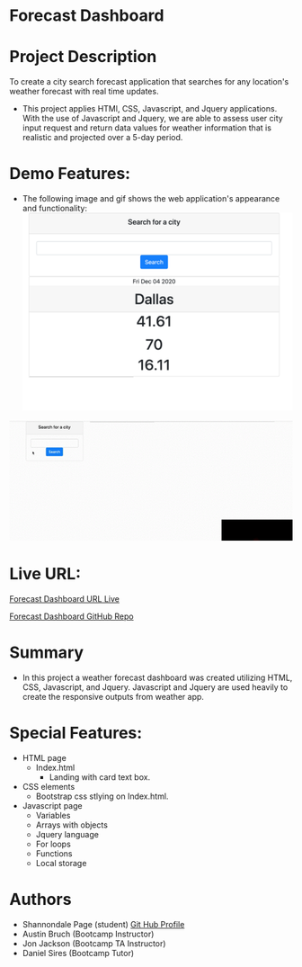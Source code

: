 # Forecast Dashboard

# Project Description
To create a city search forecast application that searches for any location's weather forecast with real time updates.

* This project applies HTMl, CSS, Javascript, and Jquery applications. With the use of Javascript and Jquery, we are able to assess user city input request and return data values for weather information that is realistic and projected over a 5-day period.

# Demo Features:
* The following image and gif shows the web application's appearance and functionality:
![Forecast Dashboard Screenshot](photodashboard.png)

![Forecast Dashboard gif](ForecastDash.gif)

# Live URL:
<a href="https://sjohn214.github.io/ForecastDashboard/">Forecast Dashboard URL Live</a>

<a href="https://github.com/sjohn214/ForecastDashboard.git">Forecast Dashboard GitHub Repo</a>

# Summary
* In this project a weather forecast dashboard was created utilizing HTML, CSS, Javascript, and Jquery. Javascript and Jquery are used heavily to create the responsive outputs from weather app.

# Special Features:
* HTML page
  * Index.html
    * Landing with card text box.
* CSS elements 
  * Bootstrap css stlying on Index.html.
* Javascript page
  * Variables
  * Arrays with objects
  * Jquery language 
  * For loops
  * Functions
  * Local storage


# Authors
* Shannondale Page (student) <a href="https://github.com/sjohn214">Git Hub Profile</a>
* Austin Bruch (Bootcamp Instructor)
* Jon Jackson (Bootcamp TA Instructor)
* Daniel Sires (Bootcamp Tutor)